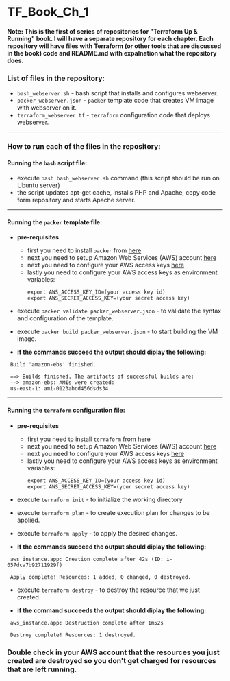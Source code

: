 # TF_Book_Ch_1

#### Note: This is the first of series of repositories for "Terraform Up & Running" book. I will have a separate repository for each chapter. Each repository will have files with Terraform (or other tools that are discussed in the book) code and README.md with expalnation what the repository does. 

### List of files in the repository:
- `bash_webserver.sh` - bash script that installs and configures webserver. 
- `packer_webserver.json` - `packer` template code that creates VM image with webserver on it.
- `terraform_webserver.tf` - `terraform` configuration code that deploys webserver. 
---------------------------------------------------------------------------------------------------------------------------

### How to run each of the files in the repository:

 #### Running the `bash` script file:
  - execute `bash bash_webserver.sh` command (this script should be run on Ubuntu server)
  - the script updates apt-get cache, installs PHP and Apache, copy code form repository and starts Apache server.
  
---------------------------------------------------------------------------------------------------------------------------

#### Running the `packer` template file:
  - **pre-requisites**
    - first you need to install `packer` from [here](https://www.packer.io/)
    - next you need to setup Amazon Web Services (AWS) account [here](https://aws.amazon.com/)
    - next you need to configure your AWS access keys [here](https://docs.aws.amazon.com/general/latest/gr/aws-sec-cred-types.html#access-keys-and-secret-access-keys)
    - lastly you need to configure your AWS access keys as environment variables:
      ```
      export AWS_ACCESS_KEY_ID=(your access key id)
      export AWS_SECRET_ACCESS_KEY=(your secret access key)
      ```
  - execute `packer validate packer_webserver.json` - to validate the syntax and configuration of the template.
  - execute `packer build packer_webserver.json` -  to start building the VM image.
  
  - **if the commands succeed the output should diplay the following:**
  ```
   Build 'amazon-ebs' finished.

   ==> Builds finished. The artifacts of successful builds are:
   --> amazon-ebs: AMIs were created:
   us-east-1: ami-0123abcd456dsds34
  ```
------------------------------------------------------------------------------------------------------------------
#### Running the `terraform` configuration file:
  - **pre-requisites**
    - first you need to install `terraform` from [here](https://www.terraform.io/downloads.html)
    - next you need to setup Amazon Web Services (AWS) account [here](https://aws.amazon.com/)
    - next you need to configure your AWS access keys [here](https://docs.aws.amazon.com/general/latest/gr/aws-sec-cred-types.html#access-keys-and-secret-access-keys)
    - lastly you need to configure your AWS access keys as environment variables:
      ```
      export AWS_ACCESS_KEY_ID=(your access key id)
      export AWS_SECRET_ACCESS_KEY=(your secret access key)
      ```
  - execute `terraform init` - to initialize the working directory
  - execute `terraform plan` - to create execution plan for changes to be applied.
  - execute `terraform apply`	- to apply the desired changes.
  
  - **if the commands succeed the output should diplay the following:**
  ```
   aws_instance.app: Creation complete after 42s (ID: i-057dca7b92711929f)

   Apply complete! Resources: 1 added, 0 changed, 0 destroyed.

  ```
  
 - execute `terraform destroy` - to destroy the resource that we just created.

 - **if the command succeeds the output should diplay the following:**
  ```
   aws_instance.app: Destruction complete after 1m52s

   Destroy complete! Resources: 1 destroyed.
  ```
 ### Double check in your AWS account that the resources you just created are destroyed so you don't get charged for resources that are left running.
  
